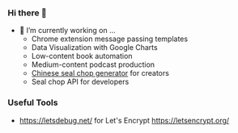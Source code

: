 ### Hi there 👋

- 🔭 I’m currently working on ...
  + Chrome extension message passing templates 
  * Data Visualization with Google Charts
  * Low-content book automation
  * Medium-content podcast production
  * [Chinese seal chop generator][chop] for creators
  * Seal chop API for developers

### Useful Tools
  + https://letsdebug.net/ for Let's Encrypt https://letsencrypt.org/

[chop]: https://new.sealchop.com/create/index.html
[capi]: https://about.sealchop.com
<!--

**dofufa/dofufa** is a ✨ _special_ ✨ repository because its `README.md` (this file) appears on your GitHub profile.

Here are some ideas to get you started:

- 🔭 I’m currently working on ...
- 🌱 I’m currently learning ...
- 👯 I’m looking to collaborate on ...
- 🤔 I’m looking for help with ...
- 💬 Ask me about ...
- 📫 How to reach me: ...
- 😄 Pronouns: ...
- ⚡ Fun fact: ...
-->
